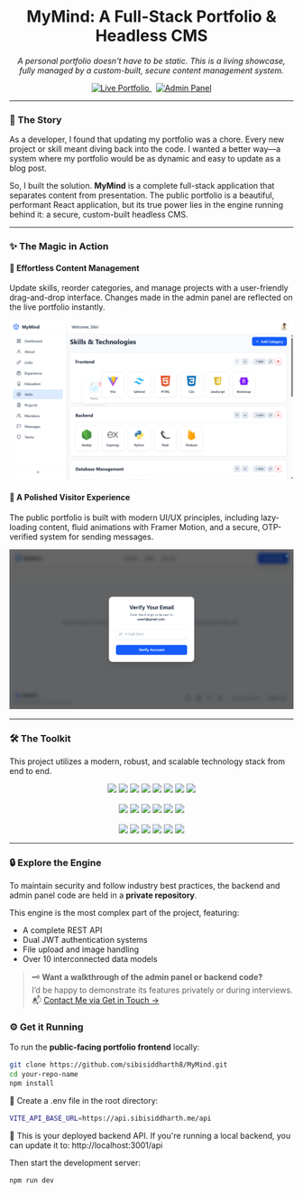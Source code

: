 <!-- <p align="center">
  <img src="./readme-assets/image.png" alt="MyMind Project Banner"/>
</p> -->

<h1 align="center"><strong>MyMind: A Full-Stack Portfolio & Headless CMS</strong></h1>

<p align="center">
  <em>A personal portfolio doesn't have to be static. This is a living showcase, fully managed by a custom-built, secure content management system.</em>
</p>

<p align="center">
  <a href="https://sibisiddharth.me" target="_blank">
    <img src="https://img.shields.io/badge/Live_Portfolio-View_Site-blue?style=for-the-badge&logo=vercel" alt="Live Portfolio"/>
  </a>
  &nbsp;
  <a href="https://admin.sibisiddharth.me" target="_blank">
    <img src="https://img.shields.io/badge/Admin_Panel-Live_Site-white?style=for-the-badge&logo=react" alt="Admin Panel"/>
  </a>
</p>

---

### 📖 The Story

As a developer, I found that updating my portfolio was a chore. Every new project or skill meant diving back into the code. I wanted a better way—a system where my portfolio would be as dynamic and easy to update as a blog post.

So, I built the solution. **MyMind** is a complete full-stack application that separates content from presentation. The public portfolio is a beautiful, performant React application, but its true power lies in the engine running behind it: a secure, custom-built headless CMS.

---

### ✨ The Magic in Action

#### 🧠 Effortless Content Management
Update skills, reorder categories, and manage projects with a user-friendly drag-and-drop interface. Changes made in the admin panel are reflected on the live portfolio instantly.

<p align="center">
  <img src="./readme-assets/skills_drag_drop.png" alt="MyMind Admin Panel in Action" width="800"/>
</p>

#### 💫 A Polished Visitor Experience
The public portfolio is built with modern UI/UX principles, including lazy-loading content, fluid animations with Framer Motion, and a secure, OTP-verified system for sending messages.

<p align="center">
  <img src="./readme-assets/user_otp_verification.png" alt="MyMind Public Portfolio UI/UX" width="800"/>
</p>

---

### 🛠️ The Toolkit

This project utilizes a modern, robust, and scalable technology stack from end to end.

<p align="center">
  <!-- Frontend -->
  <div align="center">
  <img src="https://img.shields.io/badge/React-20232A?style=for-the-badge&logo=react&logoColor=61DAFB" />
  <img src="https://img.shields.io/badge/TypeScript-007ACC?style=for-the-badge&logo=typescript&logoColor=white" />
  <img src="https://img.shields.io/badge/Vite-646CFF?style=for-the-badge&logo=vite&logoColor=white" />
  <img src="https://img.shields.io/badge/Tailwind_CSS-38B2AC?style=for-the-badge&logo=tailwind-css&logoColor=white" />
  <img src="https://img.shields.io/badge/Framer_Motion-0055FF?style=for-the-badge&logo=framer&logoColor=white" />
  <img src="https://img.shields.io/badge/Zustand-000000?style=for-the-badge&logo=z&logoColor=white" />
  <img src="https://img.shields.io/badge/TanStack_Query-FF4154?style=for-the-badge&logo=react-query&logoColor=white" />
  <img src="https://img.shields.io/badge/DnD_Kit-6E40C9?style=for-the-badge&logo=javascript&logoColor=white" />
  </div>

  <br/>

  <!-- Backend -->
  <div align="center">
  <img src="https://img.shields.io/badge/Node.js-339933?style=for-the-badge&logo=node.js&logoColor=white" />
  <img src="https://img.shields.io/badge/Express.js-000000?style=for-the-badge&logo=express&logoColor=white" />
  <img src="https://img.shields.io/badge/Prisma-2D3748?style=for-the-badge&logo=prisma&logoColor=white" />
  <img src="https://img.shields.io/badge/MongoDB-47A248?style=for-the-badge&logo=mongodb&logoColor=white" />
  <img src="https://img.shields.io/badge/JWT-000000?style=for-the-badge&logo=jsonwebtokens&logoColor=white" />
  <img src="https://img.shields.io/badge/Nodemailer-0A0A0A?style=for-the-badge&logo=gmail&logoColor=white" />
  </div>

  <br/>

  <!-- Infra & Deployment -->
  <div align="center">
  <img src="https://img.shields.io/badge/PM2-2B037A?style=for-the-badge&logo=pm2&logoColor=white" />
  <img src="https://img.shields.io/badge/Nginx-009639?style=for-the-badge&logo=nginx&logoColor=white" />
  <img src="https://img.shields.io/badge/Hostinger-Violet?style=for-the-badge&logo=hostinger&logoColor=white" />
  <img src="https://img.shields.io/badge/GitHub_Pages-222222?style=for-the-badge&logo=github&logoColor=white" />
  <img src="https://img.shields.io/badge/Namecheap-DD4918?style=for-the-badge&logo=namecheap&logoColor=white" />
  <img src="https://img.shields.io/badge/Certbot-3B8739?style=for-the-badge&logo=letsencrypt&logoColor=white" />
  </div>
</p>

---

### 🔒 Explore the Engine

To maintain security and follow industry best practices, the backend and admin panel code are held in a **private repository**.

This engine is the most complex part of the project, featuring:
- A complete REST API
- Dual JWT authentication systems
- File upload and image handling
- Over 10 interconnected data models

> 🗝️ **Want a walkthrough of the admin panel or backend code?**  
> I’d be happy to demonstrate its features privately or during interviews.  
> 📬 [Contact Me via Get in Touch →](https://www.sibisiddharth.me/)


### ⚙️ Get it Running

To run the **public-facing portfolio frontend** locally:

```bash
git clone https://github.com/sibisiddharth8/MyMind.git
cd your-repo-name
npm install
```

🧪 Create a .env file in the root directory:

```bash
VITE_API_BASE_URL=https://api.sibisiddharth.me/api
```

🔐 This is your deployed backend API.
If you're running a local backend, you can update it to:
http://localhost:3001/api

Then start the development server:

```bash
npm run dev
```
